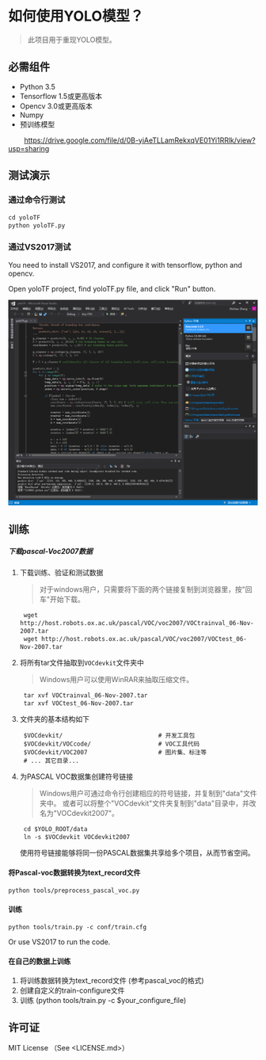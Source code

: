 # 如何使用YOLO模型？

> 此项目用于重现YOLO模型。

## 必需组件

- Python 3.5 
- Tensorflow 1.5或更高版本
- Opencv 3.0或更高版本
- Numpy
- 预训练模型

&emsp;&emsp; https://drive.google.com/file/d/0B-yiAeTLLamRekxqVE01Yi1RRlk/view?usp=sharing

## 测试演示

### 通过命令行测试

```shell
cd yoloTF
python yoloTF.py
```

### 通过VS2017测试

You need to install VS2017, and configure it with tensorflow, python and opencv.

Open yoloTF project, find yoloTF.py file, and click "Run" button.

![](yoloTF/vs2017.png)

## 训练

##### 下载pascal-Voc2007数据

1. 下载训练、验证和测试数据
    
    > 对于windows用户，只需要将下面的两个链接复制到浏览器里，按"回车"开始下载。
    
        wget http://host.robots.ox.ac.uk/pascal/VOC/voc2007/VOCtrainval_06-Nov-2007.tar
        wget http://host.robots.ox.ac.uk/pascal/VOC/voc2007/VOCtest_06-Nov-2007.tar
        
        

2. 将所有tar文件抽取到`VOCdevkit`文件夹中
    
    > Windows用户可以使用WinRAR来抽取压缩文件。
    
        tar xvf VOCtrainval_06-Nov-2007.tar
        tar xvf VOCtest_06-Nov-2007.tar
        
        

3. 文件夹的基本结构如下
    
        $VOCdevkit/                           # 开发工具包
        $VOCdevkit/VOCcode/                   # VOC工具代码
        $VOCdevkit/VOC2007                    # 图片集、标注等
        # ... 其它目录...
        

4. 为PASCAL VOC数据集创建符号链接
    
    > Windows用户可通过命令行创建相应的符号链接，并复制到"data"文件夹中。 或者可以将整个"VOCdevkit"文件夹复制到"data"目录中，并改名为"VOCdevkit2007"。
    
        cd $YOLO_ROOT/data
        ln -s $VOCdevkit VOCdevkit2007
        
    
    使用符号链接能够将同一份PASCAL数据集共享给多个项目，从而节省空间。

#### 将Pascal-voc数据转换为text_record文件

    python tools/preprocess_pascal_voc.py
    

#### 训练

    python tools/train.py -c conf/train.cfg
    

Or use VS2017 to run the code.

#### 在自己的数据上训练

1. 将训练数据转换为text_record文件 (参考pascal_voc的格式)
2. 创建自定义的train-configure文件
3. 训练 (python tools/train.py -c $your_configure_file)

## 许可证

MIT License （See <LICENSE.md>）